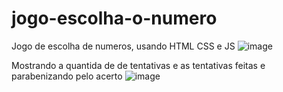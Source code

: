 # jogo-escolha-o-numero
 Jogo de escolha de numeros, usando HTML CSS e JS
![image](https://user-images.githubusercontent.com/44215511/234801127-fe9f1552-807d-4b9e-bfa2-ee9ef66a7be5.png)

Mostrando a quantida de de tentativas e as tentativas feitas e parabenizando pelo acerto
![image](https://user-images.githubusercontent.com/44215511/234801592-08f40bbe-f781-4f92-a8ef-37f13d8e717f.png)
